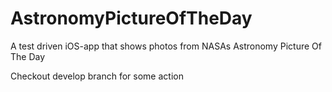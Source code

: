# AstronomyPictureOfTheDay
A test driven iOS-app that shows photos from NASAs Astronomy Picture Of The Day

Checkout develop branch for some action
